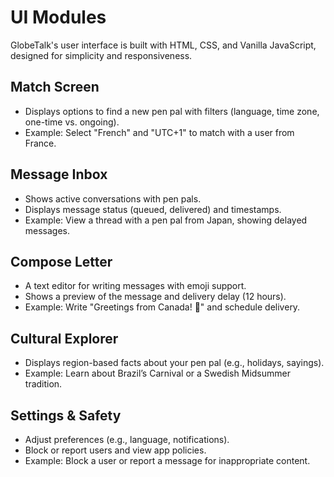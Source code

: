 # UI Modules

GlobeTalk's user interface is built with HTML, CSS, and Vanilla JavaScript, designed for simplicity and responsiveness.

## Match Screen

- Displays options to find a new pen pal with filters (language, time zone, one-time vs. ongoing).
- Example: Select "French" and "UTC+1" to match with a user from France.

## Message Inbox

- Shows active conversations with pen pals.
- Displays message status (queued, delivered) and timestamps.
- Example: View a thread with a pen pal from Japan, showing delayed messages.

## Compose Letter

- A text editor for writing messages with emoji support.
- Shows a preview of the message and delivery delay (12 hours).
- Example: Write "Greetings from Canada! 🍁" and schedule delivery.

## Cultural Explorer

- Displays region-based facts about your pen pal (e.g., holidays, sayings).
- Example: Learn about Brazil’s Carnival or a Swedish Midsummer tradition.

## Settings & Safety

- Adjust preferences (e.g., language, notifications).
- Block or report users and view app policies.
- Example: Block a user or report a message for inappropriate content.